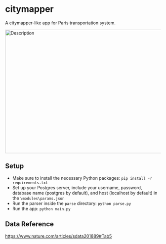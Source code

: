 # citymapper

A citymapper-like app for Paris transportation system.

<img src="app_icon/parismap.png" alt="Description" width="800" height="400">

## Setup


- Make sure to install the necessary Python packages: `pip install -r requirements.txt`
- Set up your Postgres server, include your username, password, database name (postgres by default), and host (localhost by default) in the `\modules\params.json`
- Run the parser inside the `parse` directory: `python parse.py`
- Run the app: `python main.py`


## Data Reference 

https://www.nature.com/articles/sdata201889#Tab5